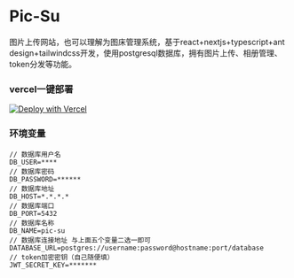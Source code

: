 # Pic-Su
图片上传网站，也可以理解为图床管理系统，基于react+nextjs+typescript+ant design+tailwindcss开发，使用postgresql数据库，拥有图片上传、相册管理、token分发等功能。

### vercel一键部署

[![Deploy with Vercel](https://vercel.com/button)](https://vercel.com/new/clone?repository-url=https://github.com/lengsukq/pic-su&project-name=Pic-Su&repository-name=Pic-Su)

### 环境变量
```text
// 数据库用户名
DB_USER=****
// 数据库密码
DB_PASSWORD=******
// 数据库地址
DB_HOST=*.*.*.*
// 数据库端口
DB_PORT=5432
// 数据库名称
DB_NAME=pic-su
// 数据库连接地址 与上面五个变量二选一即可
DATABASE_URL=postgres://username:password@hostname:port/database
// token加密密钥（自己随便填）
JWT_SECRET_KEY=*******
```